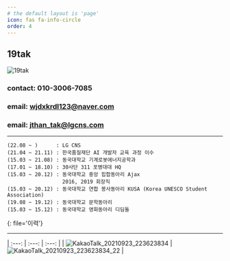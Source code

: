 ```yaml
---
# the default layout is 'page'
icon: fas fa-info-circle
order: 4
---
```


## 19tak

![19tak](https://user-images.githubusercontent.com/84369912/189493536-3b28486c-c931-4ce2-819b-9efbe44e5f29.jpg)

### contact: 010-3006-7085

### email: wjdxkrdl123@naver.com
### email: jthan_tak@lgcns.com

---

```
(22.08 ~ )      : LG CNS
(21.04 ~ 21.11) : 한국품질재단 AI 개발자 교육 과정 이수
(15.03 ~ 21.08) : 동국대학교 기계로봇에너지공학과
(17.01 ~ 18.10) : 30사단 311 포병대대 HQ
(15.03 ~ 20.12) : 동국대학교 중앙 힙합동아리 Ajax
                  2016, 2019 회장직
(15.03 ~ 20.12) : 동국대학교 연합 봉사동아리 KUSA (Korea UNESCO Student Association)
(19.08 ~ 19.12) : 동국대학교 문학동아리 
(15.03 ~ 15.12) : 동국대학교 영화동아리 디딤돌
```
{: file='이력'}

---

| :---: | :---: | :---: |
| ![KakaoTalk_20210923_223623834](https://user-images.githubusercontent.com/84369912/134517401-ba6dd561-5d4d-4cb2-977d-b9c57fc5f978.jpg) | ![KakaoTalk_20210923_223623834_22](https://user-images.githubusercontent.com/84369912/134517829-9266645c-1d04-4689-912c-8cb00d4e7cba.jpg) |